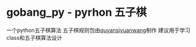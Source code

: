 # gobang_py - pyrhon 五子棋
一个python五子棋算法
五子棋规则包由[quyansiyuanwang](https://github.com/quyansiyuanwang)制作
建议用于学习class和五子棋算法设计
